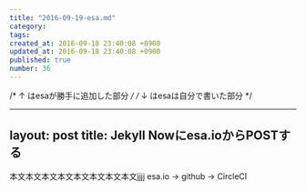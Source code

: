 ```yaml
---
title: "2016-09-19-esa.md"
category:
tags:
created_at: 2016-09-18 23:40:08 +0900
updated_at: 2016-09-18 23:40:08 +0900
published: true
number: 36
--- 
```


/*  ↑ はesaが勝手に追加した部分 */
/*  ↓ はesaは自分で書いた部分 */

---
layout: post
title: Jekyll Nowにesa.ioからPOSTする
---

本文本文本文本文本文本文本文本文jjjj
esa.io → github → CircleCI

